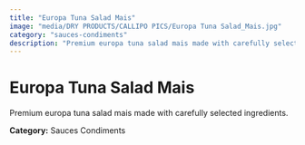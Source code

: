 ```yaml
---
title: "Europa Tuna Salad Mais"
image: "media/DRY PRODUCTS/CALLIPO PICS/Europa Tuna Salad_Mais.jpg"
category: "sauces-condiments"
description: "Premium europa tuna salad mais made with carefully selected ingredients."
---
```


# Europa Tuna Salad Mais

Premium europa tuna salad mais made with carefully selected ingredients.

**Category:** Sauces Condiments
